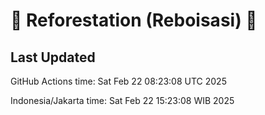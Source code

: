 
# 🌳 Reforestation (Reboisasi) 🌲

## Last Updated

GitHub Actions time: Sat Feb 22 08:23:08 UTC 2025

Indonesia/Jakarta time: Sat Feb 22 15:23:08 WIB 2025
